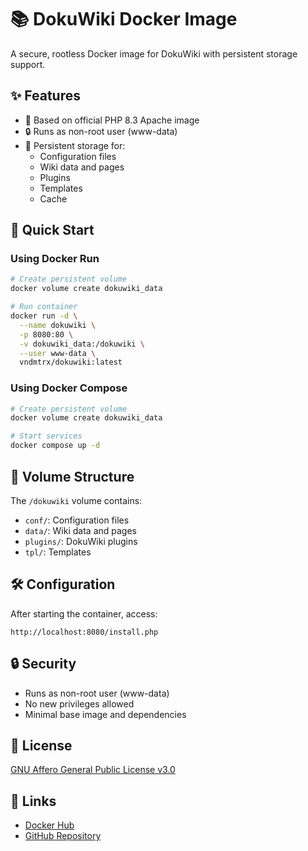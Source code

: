 # 📚 DokuWiki Docker Image

A secure, rootless Docker image for DokuWiki with persistent storage support.

## ✨ Features

- 🐳 Based on official PHP 8.3 Apache image
- 🔒 Runs as non-root user (www-data)
- 📁 Persistent storage for:
  - Configuration files
  - Wiki data and pages
  - Plugins
  - Templates
  - Cache

## 🚀 Quick Start

### Using Docker Run
```bash
# Create persistent volume
docker volume create dokuwiki_data

# Run container
docker run -d \
  --name dokuwiki \
  -p 8080:80 \
  -v dokuwiki_data:/dokuwiki \
  --user www-data \
  vndmtrx/dokuwiki:latest
```

### Using Docker Compose
```bash
# Create persistent volume
docker volume create dokuwiki_data

# Start services
docker compose up -d
```

## 📁 Volume Structure

The `/dokuwiki` volume contains:
- `conf/`: Configuration files
- `data/`: Wiki data and pages
- `plugins/`: DokuWiki plugins
- `tpl/`: Templates

## 🛠️ Configuration

After starting the container, access:
```
http://localhost:8080/install.php
```

## 🔒 Security

- Runs as non-root user (www-data)
- No new privileges allowed
- Minimal base image and dependencies

## 📜 License

[GNU Affero General Public License v3.0](https://www.gnu.org/licenses/agpl-3.0.en.html)

## 🔗 Links

- [Docker Hub](https://hub.docker.com/r/vndmtrx/dokuwiki)
- [GitHub Repository](https://github.com/vndmtrx/dokuwiki-docker)